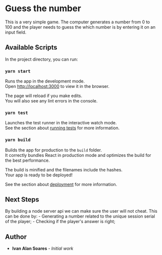 # Guess the number

This is a very simple game. The computer generates a number from 0 to 100 and the player needs to guess the which number is by entering it on an input field.

## Available Scripts

In the project directory, you can run:

### `yarn start`

Runs the app in the development mode.<br />
Open [http://localhost:3000](http://localhost:3000) to view it in the browser.

The page will reload if you make edits.<br />
You will also see any lint errors in the console.

### `yarn test`

Launches the test runner in the interactive watch mode.<br />
See the section about [running tests](https://facebook.github.io/create-react-app/docs/running-tests) for more information.

### `yarn build`

Builds the app for production to the `build` folder.<br />
It correctly bundles React in production mode and optimizes the build for the best performance.

The build is minified and the filenames include the hashes.<br />
Your app is ready to be deployed!

See the section about [deployment](https://facebook.github.io/create-react-app/docs/deployment) for more information.

## Next Steps

By building a node server api we can make sure the user will not cheat. This can be done by: 
	- Generating a number related to the unique session serial of the player;
	- Checking if the player's answer is right;
	
## Author

* **Ivan Alan Soares** - *Initial work*